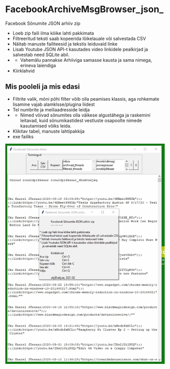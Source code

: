 # FacebookArchiveMsgBrowser_json_
Facebook Sõnumite JSON arhiiv zip

* Loeb zip faili ilma kõike lahti pakkimata
* Filtreeritud teksti saab kopeerida lõikelauale või salvestada CSV
* Näitab manuste failiteesid ja tekstis leiduvaid linke
* Lisab Youtube JSON API-t kasutades video linkidele pealkirjad ja salvestab need SQLite abil.
* * Vahemälu pannakse Arhiiviga samasse kausta ja sama nimega, erineva laiendiga
* Kiirklahvid

## Mis pooleli ja mis edasi

- Filtrite valik, mõni põhi filter võib olla peamises  klassis, aga rohkemate lisamine vajab alamklsse/plugina liidest
- Tel numbrite ja meiliaadresside leidja
- - Nimed võivad sõnumites olla väikese algustähega ja raskemini leitavad, kuid sõnumikastidest vestluste osapoolte nimede kasutamised võiks leida. 
- Klikitav tabel, manuste lahtipakkija
- exe failiks

<img src='https://raw.githubusercontent.com/ukj/FacebookArchiveMsgBrowser_json_/master/Screenshot.jpg' />
